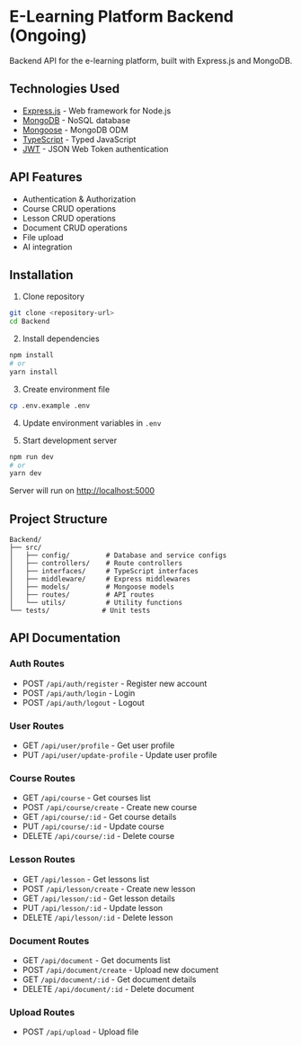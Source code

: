 # E-Learning Platform Backend (Ongoing)

Backend API for the e-learning platform, built with Express.js and MongoDB.

## Technologies Used

- [Express.js](https://expressjs.com/) - Web framework for Node.js
- [MongoDB](https://www.mongodb.com/) - NoSQL database
- [Mongoose](https://mongoosejs.com/) - MongoDB ODM
- [TypeScript](https://www.typescriptlang.org/) - Typed JavaScript
- [JWT](https://jwt.io/) - JSON Web Token authentication

## API Features

- Authentication & Authorization
- Course CRUD operations
- Lesson CRUD operations  
- Document CRUD operations
- File upload
- AI integration

## Installation

1. Clone repository
```bash
git clone <repository-url>
cd Backend
```

2. Install dependencies
```bash
npm install
# or
yarn install
```

3. Create environment file
```bash  
cp .env.example .env
```

4. Update environment variables in `.env`

5. Start development server
```bash
npm run dev
# or
yarn dev
```

Server will run on [http://localhost:5000](http://localhost:5000)

## Project Structure

```
Backend/
├── src/
│   ├── config/         # Database and service configs
│   ├── controllers/    # Route controllers
│   ├── interfaces/     # TypeScript interfaces
│   ├── middleware/     # Express middlewares 
│   ├── models/         # Mongoose models
│   ├── routes/         # API routes
│   └── utils/          # Utility functions
└── tests/             # Unit tests
```

## API Documentation

### Auth Routes
- POST `/api/auth/register` - Register new account
- POST `/api/auth/login` - Login
- POST `/api/auth/logout` - Logout

### User Routes
- GET `/api/user/profile` - Get user profile
- PUT `/api/user/update-profile` - Update user profile

### Course Routes
- GET `/api/course` - Get courses list
- POST `/api/course/create` - Create new course
- GET `/api/course/:id` - Get course details
- PUT `/api/course/:id` - Update course
- DELETE `/api/course/:id` - Delete course

### Lesson Routes
- GET `/api/lesson` - Get lessons list
- POST `/api/lesson/create` - Create new lesson
- GET `/api/lesson/:id` - Get lesson details
- PUT `/api/lesson/:id` - Update lesson  
- DELETE `/api/lesson/:id` - Delete lesson

### Document Routes
- GET `/api/document` - Get documents list
- POST `/api/document/create` - Upload new document
- GET `/api/document/:id` - Get document details 
- DELETE `/api/document/:id` - Delete document

### Upload Routes
- POST `/api/upload` - Upload file
